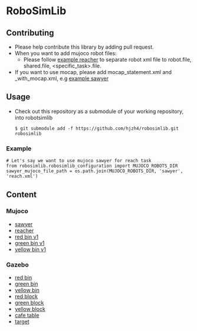 # RoboSimLib
## Contributing
- Please help contribute this library by adding pull request.
- When you want to add mujoco robot files:
    - Please follow [example reacher](https://github.com/hjzh4/robosimlib/tree/master/robots/mujoco/reacher) to 
    separate robot xml file to robot.file, shared.file, <specific_task>.file.
- If you want to use mocap, please add mocap_statement.xml and <task>_with_mocap.xml, e.g [example sawyer](https://github.com/hjzh4/robotics-sim-files/tree/master/robots/mujoco/sawyer)
## Usage
- Check out this repository as a submodule of your working repository, into robotsimlib
    ```
    $ git submodule add -f https://github.com/hjzh4/robosimlib.git robosimlib
    ```
### Example
```
# Let's say we want to use mujoco sawyer for reach task
from robosimlib.robosimlib_configuration import MUJOCO_ROBOTS_DIR
sawyer_mujoco_file_path = os.path.join(MUJOCO_ROBOTS_DIR, 'sawyer', 'reach.xml')
```
## Content
### Mujoco
- [sawyer](https://github.com/hjzh4/robotics-sim-files/tree/master/robots/mujoco/sawyer)
- [reacher](https://github.com/hjzh4/robosimlib/tree/master/robots/mujoco/reacher)
- [red bin v1](https://github.com/hjzh4/robosimlib/tree/master/objects/mujoco/red_bin_v1)
- [green bin v1](https://github.com/hjzh4/robosimlib/tree/master/objects/mujoco/green_bin_v1)
- [yellow bin v1](https://github.com/hjzh4/robosimlib/tree/master/objects/mujoco/yellow_bin_v1)
### Gazebo
- [red bin](https://github.com/hjzh4/robotics-sim-files/tree/master/objects/gazebo/red_bin)
- [green bin](https://github.com/hjzh4/robotics-sim-files/tree/master/objects/gazebo/green_bin)
- [yellow bin](https://github.com/hjzh4/robotics-sim-files/tree/master/objects/gazebo/yellow_bin)
- [red block](https://github.com/hjzh4/robotics-sim-files/tree/master/objects/gazebo/red_block)
- [green block](https://github.com/hjzh4/robotics-sim-files/tree/master/objects/gazebo/green_block)
- [yellow block](https://github.com/hjzh4/robotics-sim-files/tree/master/objects/gazebo/yellow_block)
- [cafe table](https://github.com/hjzh4/robotics-sim-files/tree/master/objects/gazebo/cafe_table)
- [target](https://github.com/hjzh4/robotics-sim-files/tree/master/objects/gazebo/target)
